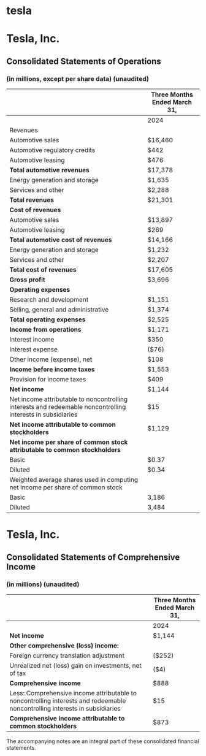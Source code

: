 # tesla

# Tesla, Inc.
## Consolidated Statements of Operations
### (in millions, except per share data) (unaudited)

|                                  | Three Months Ended March 31, |
|----------------------------------|-----------------------------|
|                                  | 2024         | 2023         |
| Revenues                         |              |              |
| Automotive sales                 | $16,460      | $18,878      |
| Automotive regulatory credits    | $442         | $521         |
| Automotive leasing               | $476         | $564         |
| **Total automotive revenues**    | $17,378      | $19,963      |
| Energy generation and storage    | $1,635       | $1,529       |
| Services and other               | $2,288       | $1,837       |
| **Total revenues**               | $21,301      | $23,329      |
| **Cost of revenues**             |              |              |
| Automotive sales                 | $13,897      | $15,422      |
| Automotive leasing               | $269         | $333         |
| **Total automotive cost of revenues** | $14,166  | $15,755      |
| Energy generation and storage    | $1,232       | $1,361       |
| Services and other               | $2,207       | $1,702       |
| **Total cost of revenues**       | $17,605      | $18,818      |
| **Gross profit**                 | $3,696       | $4,511       |
| **Operating expenses**           |              |              |
| Research and development         | $1,151       | $771         |
| Selling, general and administrative | $1,374   | $1,076       |
| **Total operating expenses**     | $2,525       | $1,847       |
| **Income from operations**       | $1,171       | $2,664       |
| Interest income                  | $350         | $213         |
| Interest expense                 | ($76)        | ($29)        |
| Other income (expense), net      | $108         | ($48)        |
| **Income before income taxes**   | $1,553       | $2,800       |
| Provision for income taxes       | $409         | $261         |
| **Net income**                   | $1,144       | $2,539       |
| Net income attributable to noncontrolling interests and redeemable noncontrolling interests in subsidiaries | $15  | $26    |
| **Net income attributable to common stockholders** | $1,129 | $2,513 |
| **Net income per share of common stock attributable to common stockholders** |              |              |
| Basic                            | $0.37        | $0.80        |
| Diluted                          | $0.34        | $0.73        |
| Weighted average shares used in computing net income per share of common stock |              |              |
| Basic                            | 3,186        | 3,166        |
| Diluted                          | 3,484        | 3,468        |

# Tesla, Inc.
## Consolidated Statements of Comprehensive Income
### (in millions) (unaudited)

|                                  | Three Months Ended March 31, |
|----------------------------------|-----------------------------|
|                                  | 2024         | 2023         |
| **Net income**                   | $1,144       | $2,539       |
| **Other comprehensive (loss) income:** |              |              |
| Foreign currency translation adjustment | ($252)     | $130         |
| Unrealized net (loss) gain on investments, net of tax | ($4) | $6         |
| **Comprehensive income**         | $888         | $2,675       |
| Less: Comprehensive income attributable to noncontrolling interests and redeemable noncontrolling interests in subsidiaries | $15 | $26 |
| **Comprehensive income attributable to common stockholders** | $873 | $2,649 |

The accompanying notes are an integral part of these consolidated financial statements.
``` &#8203;:citation[oaicite:0]{index=0}&#8203;
